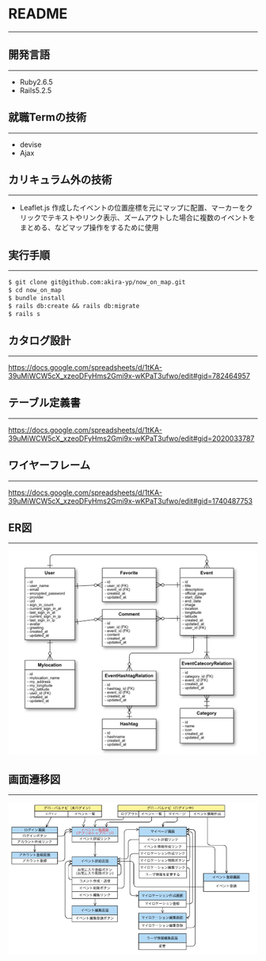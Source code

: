 # README
---
## 開発言語
---
- Ruby2.6.5
- Rails5.2.5

## 就職Termの技術
---
- devise
- Ajax

## カリキュラム外の技術
---
- Leaflet.js
作成したイベントの位置座標を元にマップに配置、マーカーをクリックでテキストやリンク表示、ズームアウトした場合に複数のイベントをまとめる、などマップ操作をするために使用

## 実行手順
---
```
$ git clone git@github.com:akira-yp/now_on_map.git
$ cd now_on_map
$ bundle install
$ rails db:create && rails db:migrate
$ rails s
```

## カタログ設計
---
https://docs.google.com/spreadsheets/d/1tKA-39uMiWCW5cX_xzeoDFyHms2Gmi9x-wKPaT3ufwo/edit#gid=782464957

## テーブル定義書
---
https://docs.google.com/spreadsheets/d/1tKA-39uMiWCW5cX_xzeoDFyHms2Gmi9x-wKPaT3ufwo/edit#gid=2020033787

## ワイヤーフレーム
---
https://docs.google.com/spreadsheets/d/1tKA-39uMiWCW5cX_xzeoDFyHms2Gmi9x-wKPaT3ufwo/edit#gid=1740487753

## ER図
---
![ER図](https://github.com/akira-yp/images/blob/master/nowonmap_er.png)

## 画面遷移図
---
![画面遷移図](https://github.com/akira-yp/images/blob/master/nowonmap_std.png)
